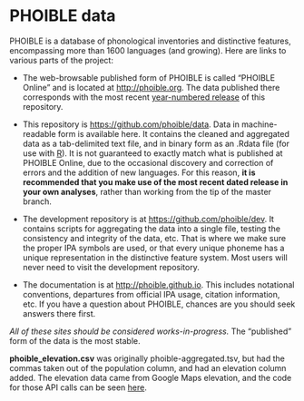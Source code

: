 # PHOIBLE data
PHOIBLE is a database of phonological inventories and distinctive features, encompassing more than 1600 languages (and growing). Here are links to various parts of the project:

- The web-browsable published form of PHOIBLE is called “PHOIBLE Online” and is located at http://phoible.org. The data published there corresponds with the most recent [year-numbered release](https://github.com/phoible/data/releases) of this repository.

- This repository is https://github.com/phoible/data. Data in machine-readable form is available here. It contains the cleaned and aggregated data as a tab-delimited text file, and in binary form as an .Rdata file (for use with [R](http://www.r-project.org/)). It is not guaranteed to exactly match what is published at PHOIBLE Online, due to the occasional discovery and correction of errors and the addition of new languages. For this reason, **it is recommended that you make use of the most recent dated release in your own analyses**, rather than working from the tip of the master branch.

- The development repository is at https://github.com/phoible/dev. It contains scripts for aggregating the data into a single file, testing the consistency and integrity of the data, etc. That is where we make sure the proper IPA symbols are used, or that every unique phoneme has a unique representation in the distinctive feature system. Most users will never need to visit the development repository.

- The documentation is at http://phoible.github.io. This includes notational conventions, departures from official IPA usage, citation information, etc. If you have a question about PHOIBLE, chances are you should seek answers there first.

_All of these sites should be considered works-in-progress._ The “published” form of the data is the most stable.


**phoible_elevation.csv** was originally phoible-aggregated.tsv, but had the commas taken out of the population column, and had an elevation column added. The elevation data came from Google Maps elevation, and the code for those API calls can be seen [here](https://gist.github.com/TomPiona/81f62fdbf9e23eebd08211191e87d48c).